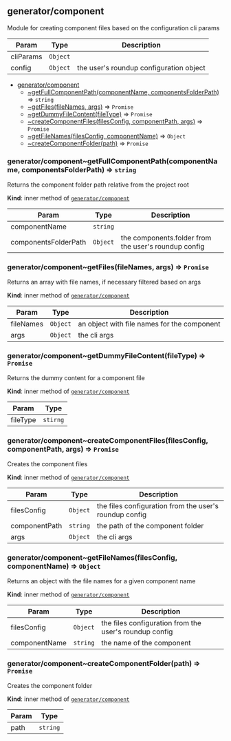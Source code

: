 <a name="module_generator/component"></a>

## generator/component
Module for creating component files based on the configuration cli params


| Param | Type | Description |
| --- | --- | --- |
| cliParams | <code>Object</code> |  |
| config | <code>Object</code> | the user's roundup configuration object |


* [generator/component](#module_generator/component)
    * [~getFullComponentPath(componentName, componentsFolderPath)](#module_generator/component..getFullComponentPath) ⇒ <code>string</code>
    * [~getFiles(fileNames, args)](#module_generator/component..getFiles) ⇒ <code>Promise</code>
    * [~getDummyFileContent(fileType)](#module_generator/component..getDummyFileContent) ⇒ <code>Promise</code>
    * [~createComponentFiles(filesConfig, componentPath, args)](#module_generator/component..createComponentFiles) ⇒ <code>Promise</code>
    * [~getFileNames(filesConfig, componentName)](#module_generator/component..getFileNames) ⇒ <code>Object</code>
    * [~createComponentFolder(path)](#module_generator/component..createComponentFolder) ⇒ <code>Promise</code>

<a name="module_generator/component..getFullComponentPath"></a>

### generator/component~getFullComponentPath(componentName, componentsFolderPath) ⇒ <code>string</code>
Returns the component folder path relative from the project root

**Kind**: inner method of [<code>generator/component</code>](#module_generator/component)  

| Param | Type | Description |
| --- | --- | --- |
| componentName | <code>string</code> |  |
| componentsFolderPath | <code>Object</code> | the components.folder from the user's roundup config |

<a name="module_generator/component..getFiles"></a>

### generator/component~getFiles(fileNames, args) ⇒ <code>Promise</code>
Returns an array with file names, if necessary filtered based on args

**Kind**: inner method of [<code>generator/component</code>](#module_generator/component)  

| Param | Type | Description |
| --- | --- | --- |
| fileNames | <code>Object</code> | an object with file names for the component |
| args | <code>Object</code> | the cli args |

<a name="module_generator/component..getDummyFileContent"></a>

### generator/component~getDummyFileContent(fileType) ⇒ <code>Promise</code>
Returns the dummy content for a component file

**Kind**: inner method of [<code>generator/component</code>](#module_generator/component)  

| Param | Type |
| --- | --- |
| fileType | <code>stirng</code> | 

<a name="module_generator/component..createComponentFiles"></a>

### generator/component~createComponentFiles(filesConfig, componentPath, args) ⇒ <code>Promise</code>
Creates the component files

**Kind**: inner method of [<code>generator/component</code>](#module_generator/component)  

| Param | Type | Description |
| --- | --- | --- |
| filesConfig | <code>Object</code> | the files configuration from the user's roundup config |
| componentPath | <code>string</code> | the path of the component folder |
| args | <code>Object</code> | the cli args |

<a name="module_generator/component..getFileNames"></a>

### generator/component~getFileNames(filesConfig, componentName) ⇒ <code>Object</code>
Returns an object with the file names for a given component name

**Kind**: inner method of [<code>generator/component</code>](#module_generator/component)  

| Param | Type | Description |
| --- | --- | --- |
| filesConfig | <code>Object</code> | the files configuration from the user's roundup config |
| componentName | <code>string</code> | the name of the component |

<a name="module_generator/component..createComponentFolder"></a>

### generator/component~createComponentFolder(path) ⇒ <code>Promise</code>
Creates the component folder

**Kind**: inner method of [<code>generator/component</code>](#module_generator/component)  

| Param | Type |
| --- | --- |
| path | <code>string</code> | 

